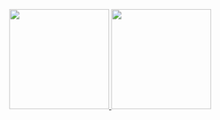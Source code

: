<div>
<a href="https://github.com/kecomecas">
<img loading="lazy" height="180em" src="https://github-readme-stats.vercel.app/api/top-langs/?username=kecomecas&layout=compact&langs_count=7&theme=dracula"/>
<img loading="lazy" height="180em" src="https://github-readme-stats.vercel.app/api?username=kecomecas&show_icons=true&theme=dracula&include_all_commits=true&count_private=true"/>
</div>
